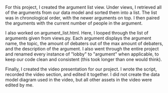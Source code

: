 For this project, I created the argument list view. Under views, I retrieved all of the arguments from our data model and sorted them into a list. The list was in chronological order, with the newer arguments on top. I then paired the arguments with the current number of people in the argument.

I also worked on argument_list.html. Here, I looped through the list of arguments given from views.py. Each argument displays the argument name, the topic, the amount of debaters out of the max amount of debaters, and the description of the argument. I also went through the entire project and renamed every instance of "lobby" to "argument" when applicable, to keep our code clean and consistent (this took longer than one would think).

Finally, I created the video presentation for our project. I wrote the script, recorded the video section, and edited it together. I did not create the data model diagram used in the video, but all other assets in the video were edited by me. 
